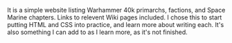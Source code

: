 It is a simple website listing Warhammer 40k primarchs, factions, and Space Marine chapters. Links to relevent Wiki pages included. I chose this to start putting HTML and CSS into practice, and learn more about writing each. It's also something I can add to as I learn more, as it's not finished.